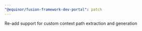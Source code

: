 ```yaml
---
"@equinor/fusion-framework-dev-portal": patch
---
```


Re-add support for custom context path extraction and generation
